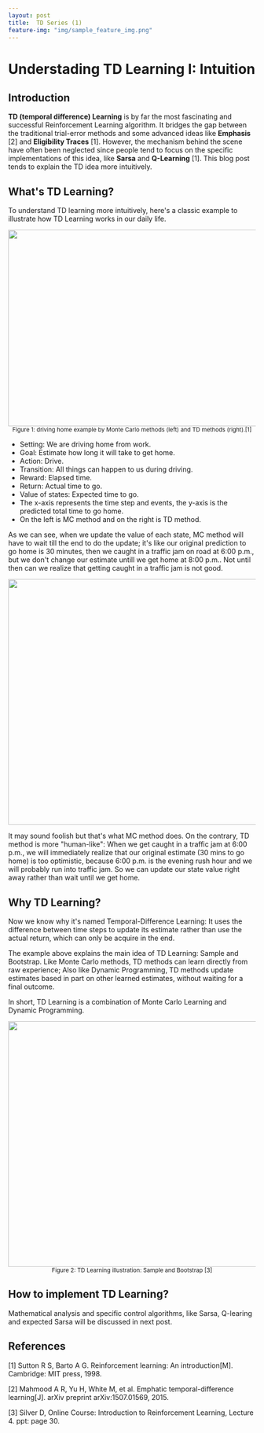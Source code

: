 ```yaml
---
layout: post
title:  TD Series (1)
feature-img: "img/sample_feature_img.png"
---
```

# Understading TD Learning I: Intuition

## Introduction
**TD (temporal difference) Learning** is by far the most fascinating and successful Reinforcement Learning algorithm. It bridges the gap between the traditional trial-error methods and some advanced ideas like **Emphasis** [2] and **Eligibility Traces** [1]. However, the mechanism behind the scene have often been neglected since people tend to focus on the specific implementations of this idea, like **Sarsa** and **Q-Learning** [1]. This blog post tends to explain the TD idea more intuitively.

## What's TD Learning?
To understand TD learning more intuitively, here's a classic example to illustrate how TD Learning works in our daily life.

<center>
<img src="{{ site.baseurl }}/img/2017-07-27-TD-learning/header.png" width="1000" height="400" />
</center>

<center> <small>Figure 1: driving home example by Monte Carlo methods
(left) and TD methods (right).[1]</small></center>

- Setting: We are driving home from work.
- Goal: Estimate how long it will take to get home.
- Action: Drive.
- Transition: All things can happen to us during driving.
- Reward: Elapsed time.
- Return: Actual time to go.
- Value of states: Expected time to go.
- The x-axis represents the time step and events, the y-axis is the predicted total time to go home.
- On the left is MC method and on the right is TD method.

As we can see, when we update the value of each state, MC method will have to wait till the end to do the update; it's like our original prediction to go home is 30 minutes, then we caught in a traffic jam on road at 6:00 p.m., but we don't change our estimate untill we get home at 8:00 p.m.. Not until then can we realize that getting caught in a traffic jam is not good.

<center>
<img src="{{ site.baseurl }}/img/2017-07-27-TD-learning/traffic.jpg" width="1000" height="500" />
</center>

It may sound foolish but that's what MC method does. On the contrary, TD method is more "human-like": When we get caught in a traffic jam at 6:00 p.m., we will immediately realize that our original estimate (30 mins to go home) is too optimistic, because 6:00 p.m. is the evening rush hour and we will probably run into traffic jam. So we can update our state value right away rather than wait until we get home.

## Why TD Learning?
Now we know why it's named Temporal-Difference Learning: It uses the difference between time steps to update its estimate rather than use the actual return, which can only be acquire in the end.

The example above explains the main idea of TD Learning: Sample and Bootstrap. Like Monte Carlo
methods, TD methods can learn directly from raw experience; Also like Dynamic Programming, TD methods update estimates based in part on other learned estimates, without waiting for a final outcome.

In short, TD Learning is a combination of Monte Carlo Learning and Dynamic Programming.

<center>
<img src="{{ site.baseurl }}/img/2017-07-27-TD-learning/TD_structure.png" width="1000" height="500" />
</center>

<center> <small> Figure 2: TD Learning illustration: Sample and Bootstrap [3] </small> </center>

## How to implement TD Learning?
Mathematical analysis and specific control algorithms, like Sarsa, Q-learing and expected Sarsa will be discussed in next post.

## References
[1] Sutton R S, Barto A G. Reinforcement learning: An introduction[M]. Cambridge: MIT press, 1998.

[2] Mahmood A R, Yu H, White M, et al. Emphatic temporal-difference learning[J]. arXiv preprint arXiv:1507.01569, 2015.

[3] Silver D, Online Course: Introduction to Reinforcement Learning, Lecture 4. ppt: page 30.

